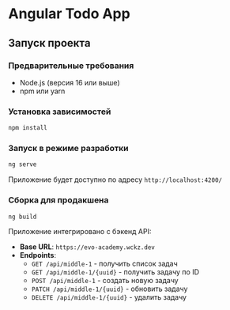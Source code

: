 # Angular Todo App

## Запуск проекта

### Предварительные требования
- Node.js (версия 16 или выше)
- npm или yarn

### Установка зависимостей
```bash
npm install
```

### Запуск в режиме разработки
```bash
ng serve
```
Приложение будет доступно по адресу `http://localhost:4200/`

### Сборка для продакшена
```bash
ng build
```

Приложение интегрировано с бэкенд API:
- **Base URL**: `https://evo-academy.wckz.dev`
- **Endpoints**:
  - `GET /api/middle-1` - получить список задач
  - `GET /api/middle-1/{uuid}` - получить задачу по ID
  - `POST /api/middle-1` - создать новую задачу
  - `PATCH /api/middle-1/{uuid}` - обновить задачу
  - `DELETE /api/middle-1/{uuid}` - удалить задачу
